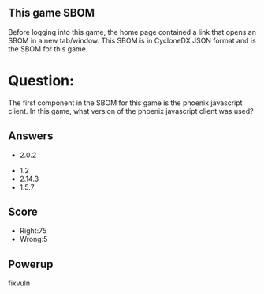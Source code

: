 ## This game SBOM
Before logging into this game,
the home page contained a link
that opens an SBOM in a new tab/window.
This SBOM is in CycloneDX JSON format
and is the SBOM for this game.

# Question:
The first component
in the SBOM
for this game
is the phoenix javascript client.
In this game, what version of the
phoenix javascript client was used?

## Answers
* 2.0.2
- 1.2
- 2.14.3
- 1.5.7

## Score
- Right:75
- Wrong:5

## Powerup
fixvuln
